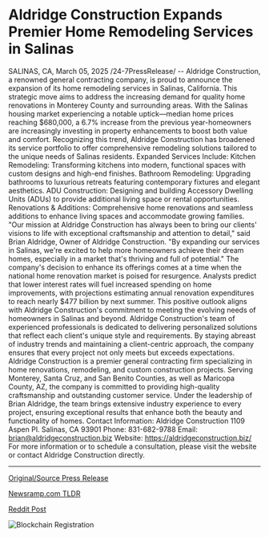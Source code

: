 # Aldridge Construction Expands Premier Home Remodeling Services in Salinas

SALINAS, CA, March 05, 2025 /24-7PressRelease/ -- Aldridge Construction, a renowned general contracting company, is proud to announce the expansion of its home remodeling services in Salinas, California. This strategic move aims to address the increasing demand for quality home renovations in Monterey County and surrounding areas.  With the Salinas housing market experiencing a notable uptick—median home prices reaching $680,000, a 6.7% increase from the previous year-homeowners are increasingly investing in property enhancements to boost both value and comfort. Recognizing this trend, Aldridge Construction has broadened its service portfolio to offer comprehensive remodeling solutions tailored to the unique needs of Salinas residents.  Expanded Services Include:  Kitchen Remodeling: Transforming kitchens into modern, functional spaces with custom designs and high-end finishes.  Bathroom Remodeling: Upgrading bathrooms to luxurious retreats featuring contemporary fixtures and elegant aesthetics.  ADU Construction: Designing and building Accessory Dwelling Units (ADUs) to provide additional living space or rental opportunities.  Renovations & Additions: Comprehensive home renovations and seamless additions to enhance living spaces and accommodate growing families.  "Our mission at Aldridge Construction has always been to bring our clients' visions to life with exceptional craftsmanship and attention to detail," said Brian Aldridge, Owner of Aldridge Construction. "By expanding our services in Salinas, we're excited to help more homeowners achieve their dream homes, especially in a market that's thriving and full of potential."  The company's decision to enhance its offerings comes at a time when the national home renovation market is poised for resurgence. Analysts predict that lower interest rates will fuel increased spending on home improvements, with projections estimating annual renovation expenditures to reach nearly $477 billion by next summer. This positive outlook aligns with Aldridge Construction's commitment to meeting the evolving needs of homeowners in Salinas and beyond.  Aldridge Construction's team of experienced professionals is dedicated to delivering personalized solutions that reflect each client's unique style and requirements. By staying abreast of industry trends and maintaining a client-centric approach, the company ensures that every project not only meets but exceeds expectations.  Aldridge Construction is a premier general contracting firm specializing in home renovations, remodeling, and custom construction projects. Serving Monterey, Santa Cruz, and San Benito Counties, as well as Maricopa County, AZ, the company is committed to providing high-quality craftsmanship and outstanding customer service. Under the leadership of Brian Aldridge, the team brings extensive industry experience to every project, ensuring exceptional results that enhance both the beauty and functionality of homes.  Contact Information:  Aldridge Construction 1109 Aspen Pl. Salinas, CA 93901 Phone: 831-682-9788 Email: brian@aldridgeconstruction.biz Website: https://aldridgeconstruction.biz/  For more information or to schedule a consultation, please visit the website or contact Aldridge Construction directly. 

---

[Original/Source Press Release](https://www.24-7pressrelease.com/press-release/520278/aldridge-construction-expands-premier-home-remodeling-services-in-salinas)
                    

[Newsramp.com TLDR](https://newsramp.com/curated-news/aldridge-construction-expands-home-remodeling-services-in-salinas-california/09b612045d926b3a51346276d6b86ad2) 

 



[Reddit Post](https://www.reddit.com/r/Business_NewsRamp/comments/1j3ymeq/aldridge_construction_expands_home_remodeling/) 



![Blockchain Registration](https://cdn.newsramp.app/24-7PressRelease/qrcode/253/5/yogaWaRO.webp)